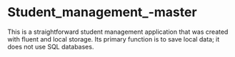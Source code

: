 # Student_management_-master
This is a straightforward student management application that was created with fluent and local storage. Its primary function is to save local data; it does not use SQL databases.
